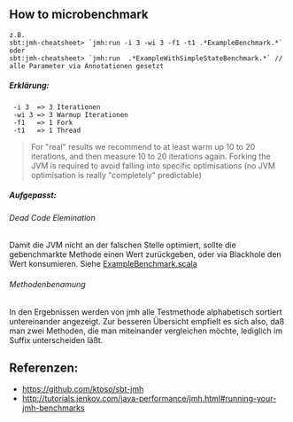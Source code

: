 ## How to microbenchmark

```
z.B.
sbt:jmh-cheatsheet> `jmh:run -i 3 -wi 3 -f1 -t1 .*ExampleBenchmark.*`
oder
sbt:jmh-cheatsheet> `jmh:run  .*ExampleWithSimpleStateBenchmark.*` // alle Parameter via Annotationen gesetzt
```

##### Erklärung:
     -i 3  => 3 Iterationen
     -wi 3 => 3 Warmup Iterationen
     -f1   => 1 Fork
     -t1   => 1 Thread

>For "real" results we recommend to at least warm up 10 to 20 iterations, and then measure 10 to 20 iterations again. Forking the JVM is required to avoid falling into specific optimisations (no JVM optimisation is really "completely" predictable)

##### Aufgepasst:
###### Dead Code Elemination
Damit die JVM nicht an der falschen Stelle optimiert, sollte die gebenchmarkte Methode einen Wert zurückgeben, oder via Blackhole den Wert konsumieren. Siehe [ExampleBenchmark.scala](src/main/scala/de/codecentric/wittig/jmh/ExampleBenchmark.scala)
###### Methodenbenamung
In den Ergebnissen werden von jmh alle Testmethode alphabetisch sortiert untereinander angezeigt.
Zur besseren Übersicht empfielt es sich also, daß man zwei Methoden, die man miteinander vergleichen möchte, lediglich im Suffix unterscheiden läßt.


## Referenzen:
* https://github.com/ktoso/sbt-jmh
* http://tutorials.jenkov.com/java-performance/jmh.html#running-your-jmh-benchmarks